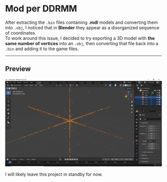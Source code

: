 # Mod per DDRMM

After extracting the `.bin` files containing **.mdl** models and converting them into `.obj`, I noticed that in **Blender** they appear as a disorganized sequence of coordinates.  
To work around this issue, I decided to try exporting a 3D model with **the same number of vertices** into an `.obj`, then converting that file back into a `.bin` and adding it to the game files.

---

## Preview

![Luigi Preview](https://github.com/unity28/DanceDanceRevolution-repo/blob/main/screenshot.png)

I will likely leave this project in standby for now.
